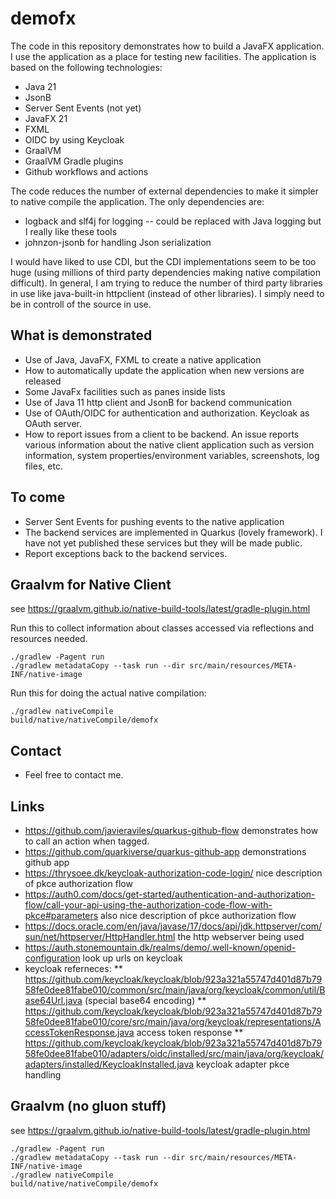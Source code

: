 # demofx
The code in this repository demonstrates how to build a JavaFX application. I use the application as a place for testing new facilities. The application is based on the following technologies:

* Java 21
* JsonB
* Server Sent Events (not yet)
* JavaFX 21
* FXML
* OIDC by using Keycloak
* GraalVM
* GraalVM Gradle plugins
* Github workflows and actions

The code reduces the number of external dependencies to make it simpler to native compile the application. The only dependencies are:

* logback and slf4j for logging -- could be replaced with Java logging but I really like these tools
* johnzon-jsonb for handling Json serialization

I would have liked to use CDI, but the CDI implementations seem to be too huge (using millions of third party dependencies making native compilation difficult). In general, I am trying to reduce the number of third party libraries in use like java-built-in httpclient (instead of other libraries). I simply need to be in controll of the source in use. 

## What is demonstrated

* Use of Java, JavaFX, FXML to create a native application
* How to automatically update the application when new versions are released
* Some JavaFx facilities such as panes inside lists
* Use of Java 11 http client and JsonB for backend communication
* Use of OAuth/OIDC for authentication and authorization. Keycloak as OAuth server.
* How to report issues from a client to be backend. An issue reports various information about the native client application such as version information, system properties/environment variables, screenshots, log files, etc.

## To come

* Server Sent Events for pushing events to the native application
* The backend services are implemented in Quarkus (lovely framework). I have not yet published these services but they will be made public.
* Report exceptions back to the backend services.

## Graalvm for Native Client
see https://graalvm.github.io/native-build-tools/latest/gradle-plugin.html

Run this to collect information about classes accessed via reflections and resources needed.  

```{script}
./gradlew -Pagent run
./gradlew metadataCopy --task run --dir src/main/resources/META-INF/native-image
```

Run this for doing the actual native compilation:

```{script}
./gradlew nativeCompile
build/native/nativeCompile/demofx
```

## Contact

* Feel free to contact me.

## Links

* https://github.com/javieraviles/quarkus-github-flow demonstrates how to call an action when tagged.
* https://github.com/quarkiverse/quarkus-github-app demonstrations github app
* https://thrysoee.dk/keycloak-authorization-code-login/ nice description of pkce authorization flow
* https://auth0.com/docs/get-started/authentication-and-authorization-flow/call-your-api-using-the-authorization-code-flow-with-pkce#parameters also nice description of pkce authorization flow
* https://docs.oracle.com/en/java/javase/17/docs/api/jdk.httpserver/com/sun/net/httpserver/HttpHandler.html the http webserver being used
* https://auth.stonemountain.dk/realms/demo/.well-known/openid-configuration look up urls on keycloak
* keycloak referneces:
** https://github.com/keycloak/keycloak/blob/923a321a55747d401d87b7958fe0dee81fabe010/common/src/main/java/org/keycloak/common/util/Base64Url.java (special base64 encoding)
** https://github.com/keycloak/keycloak/blob/923a321a55747d401d87b7958fe0dee81fabe010/core/src/main/java/org/keycloak/representations/AccessTokenResponse.java access token response
** https://github.com/keycloak/keycloak/blob/923a321a55747d401d87b7958fe0dee81fabe010/adapters/oidc/installed/src/main/java/org/keycloak/adapters/installed/KeycloakInstalled.java keycloak adapter pkce handling


## Graalvm (no gluon stuff)

see https://graalvm.github.io/native-build-tools/latest/gradle-plugin.html

```{script}
./gradlew -Pagent run
./gradlew metadataCopy --task run --dir src/main/resources/META-INF/native-image
./gradlew nativeCompile
build/native/nativeCompile/demofx
```
